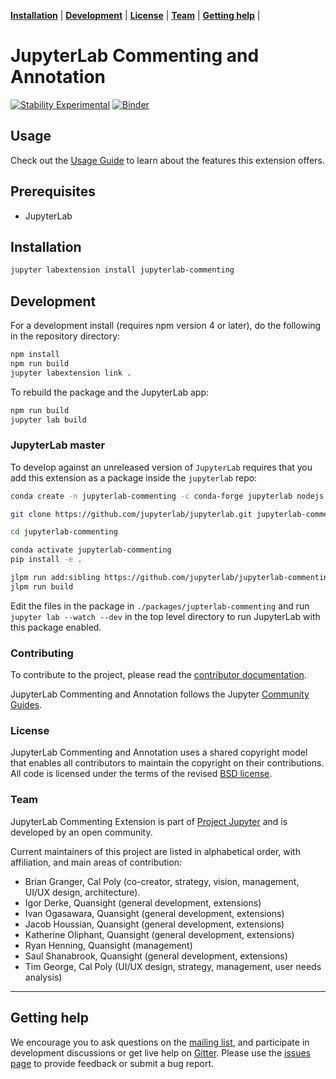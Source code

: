 **[Installation](#installation)** |
**[Development](#development)** |
**[License](#license)** |
**[Team](#team)** |
**[Getting help](#getting-help)** |

# JupyterLab Commenting and Annotation

[![Stability Experimental](https://img.shields.io/badge/stability-experimental-red.svg)](https://img.shields.io/badge/stability-experimental-red.svg)
[![Binder](https://mybinder.org/badge_logo.svg)](https://mybinder.org/v2/gh/jupyterlab/jupyterlab-commenting.git/master)

## Usage

Check out the [Usage Guide](./USAGE.md) to learn about the features this extension offers.

## Prerequisites

- JupyterLab

## Installation

```bash
jupyter labextension install jupyterlab-commenting
```

## Development

For a development install (requires npm version 4 or later), do the following in the repository directory:

```bash
npm install
npm run build
jupyter labextension link .
```

To rebuild the package and the JupyterLab app:

```bash
npm run build
jupyter lab build
```

### JupyterLab master

To develop against an unreleased version of `JupyterLab` requires that you add this extension
as a package inside the `jupyterlab` repo:

```bash
conda create -n jupyterlab-commenting -c conda-forge jupyterlab nodejs

git clone https://github.com/jupyterlab/jupyterlab.git jupyterlab-commenting

cd jupyterlab-commenting

conda activate jupyterlab-commenting
pip install -e .

jlpm run add:sibling https://github.com/jupyterlab/jupyterlab-commenting.git
jlpm run build
```

Edit the files in the package in `./packages/jupterlab-commenting` and run `jupyter lab --watch --dev` in the
top level directory to run JupyterLab with this package enabled.

### Contributing

To contribute to the project, please read the [contributor documentation](CONTRIBUTING.md).

JupyterLab Commenting and Annotation follows the Jupyter [Community Guides](https://jupyter.readthedocs.io/en/latest/community/content-community.html).

### License

JupyterLab Commenting and Annotation uses a shared copyright model that enables all contributors to maintain the
copyright on their contributions. All code is licensed under the terms of the revised [BSD license](LICENSE).

### Team

JupyterLab Commenting Extension is part of [Project Jupyter](http://jupyter.org/) and is developed by an open community.

Current maintainers of this project are listed in alphabetical order, with affiliation, and main areas of contribution:

- Brian Granger, Cal Poly (co-creator, strategy, vision, management, UI/UX design,
  architecture).
- Igor Derke, Quansight (general development, extensions)
- Ivan Ogasawara, Quansight (general development, extensions)
- Jacob Houssian, Quansight (general development, extensions)
- Katherine Oliphant, Quansight (general development, extensions)
- Ryan Henning, Quansight (management)
- Saul Shanabrook, Quansight (general development, extensions)
- Tim George, Cal Poly (UI/UX design, strategy, management, user needs analysis)

---

## Getting help

We encourage you to ask questions on the [mailing list](https://groups.google.com/forum/#!forum/jupyter),
and participate in development discussions or get live help on [Gitter](https://gitter.im/jupyterlab/jupyterlab). Please use the [issues page](https://github.com/jupyterlab/jupyterlab-commenting/issues) to provide feedback or submit a bug report.
